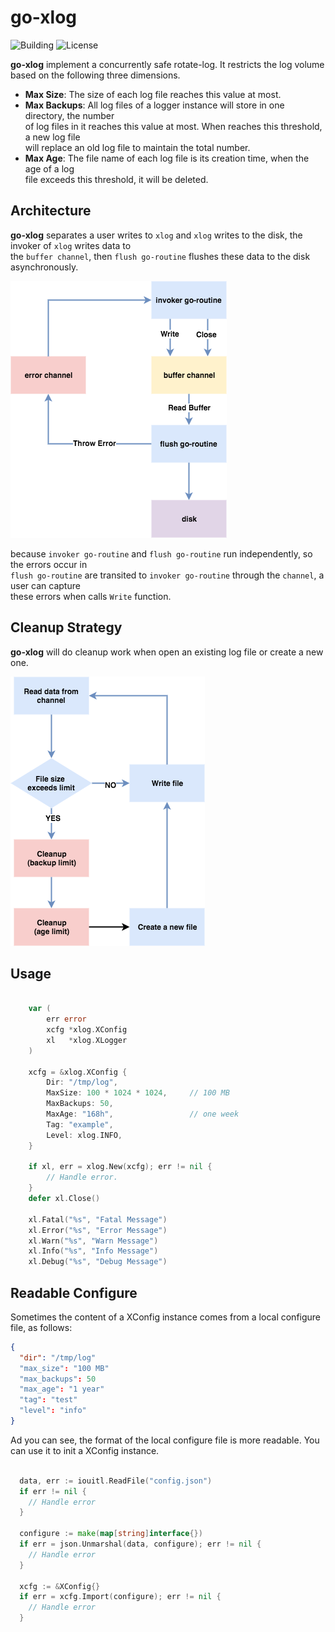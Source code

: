 # go-xlog

![Building](https://img.shields.io/badge/building-passing-green.svg)
![License](https://img.shields.io/badge/license-MIT-blue.svg)

**go-xlog** implement a concurrently safe rotate-log. It restricts the log volume    
based on the following three dimensions.

  - **Max Size**: The size of each log file reaches this value at most.
  - **Max Backups**: All log files of a logger instance will store in one directory, the number    
  of log files in it reaches this value at most. When reaches this threshold, a new log file   
     will replace an old log file to maintain the total number.
  - **Max Age**: The file name of each log file is its creation time, when the age of a log   
   file exceeds this threshold, it will be deleted.

## Architecture

**go-xlog** separates a user writes to `xlog` and `xlog` writes to the disk,  the invoker of `xlog` writes data to    
the `buffer channel`, then `flush go-routine` flushes these data to the disk asynchronously.

![Architecture](img/architecture.png)

because `invoker go-routine` and `flush go-routine` run independently, so the errors occur in   
`flush go-routine` are transited to `invoker go-routine` through the `channel`,  a user can capture    
these errors when calls `Write` function.


## Cleanup Strategy
**go-xlog** will do cleanup work when open an existing log file or create a new one.

![CleanUp](img/cleanup.png)


## Usage

```go
    
    var (
        err error
        xcfg *xlog.XConfig
        xl   *xlog.XLogger
    )

    xcfg = &xlog.XConfig {
        Dir: "/tmp/log",
        MaxSize: 100 * 1024 * 1024,     // 100 MB
        MaxBackups: 50,
        MaxAge: "168h",                 // one week
        Tag: "example",
        Level: xlog.INFO,
    }

    if xl, err = xlog.New(xcfg); err != nil {
        // Handle error.
    }
    defer xl.Close()

    xl.Fatal("%s", "Fatal Message")
    xl.Error("%s", "Error Message")
    xl.Warn("%s", "Warn Message")
    xl.Info("%s", "Info Message")
    xl.Debug("%s", "Debug Message")

```

## Readable Configure

Sometimes the content of a XConfig instance comes from a local configure file, as follows:

```json
{
  "dir": "/tmp/log"
  "max_size": "100 MB"
  "max_backups": 50
  "max_age": "1 year"
  "tag": "test"
  "level": "info"
}
```

Ad you can see, the format of the local configure file is more readable.  You can use it to init a XConfig instance.

```go
  
  data, err := iouitl.ReadFile("config.json")
  if err != nil {
    // Handle error
  }

  configure := make(map[string]interface{})
  if err = json.Unmarshal(data, configure); err != nil {
    // Handle error
  }

  xcfg := &XConfig{}
  if err = xcfg.Import(configure); err != nil {
    // Handle error
  }
```
